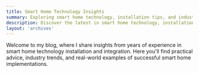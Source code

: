 ```yaml
---
title: Smart Home Technology Insights
summary: Exploring smart home technology, installation tips, and industry trends
description: Discover the latest in smart home technology, installation best practices, and tips for creating the perfect automated home
layout: 'archives'
---
```


Welcome to my blog, where I share insights from years of experience in smart home technology installation and integration. Here you'll find practical advice, industry trends, and real-world examples of successful smart home implementations.
